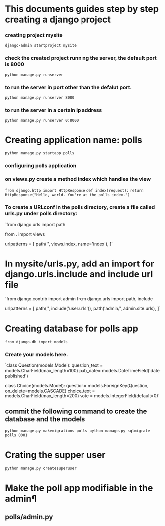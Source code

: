 # This documents guides step by step creating a django project ###
### creating project mysite
`django-admin startproject mysite`

### check the created project running the server, the default port is 8000
`python manage.py runserver`

### to run the server in port  other than the defalut port. 
`python manage.py runserver 8080`

### to run the server in a certain ip address 
 `python manage.py runserver 0:8000`

# Creating application name: polls 
`python manage.py startapp polls`

### configuring polls application
### on views.py create a method index which handles the view 

`from django.http import HttpResponse`
`def index(request):`
    `return HttpResponse("Hello, world. You're at the polls index.")`
    
### To create a URLconf in the polls directory, create a file called urls.py under polls directory: 

`from django.urls import path

from . import views

urlpatterns = [
    path('', views.index, name='index'),
]`

#  In mysite/urls.py, add an import for django.urls.include and include url file 

`from django.contrib import admin
from django.urls import path, include


urlpatterns = [
    path('', include('user.urls')),
    path('admin/', admin.site.urls),
]`


# Creating database for polls app 
`from django.db import models`

### Create your models here.
`class Question(models.Model):
    question_text = models.CharField(max_length=100)
    pub_date= models.DateTimeField('date published')

class Choice(models.Model):
    question= models.ForeignKey(Question, on_delete=models.CASCADE)
    choice_text = models.CharField(max_length=200)
    vote = models.IntegerField(default=0)`

## commit the following command to create the database and the models 
`python manage.py makemigrations polls
python manage.py sqlmigrate polls 0001`

# Crating the supper user 
`python manage.py createsuperuser`

# Make the poll app modifiable in the admin¶
##  polls/admin.py 
